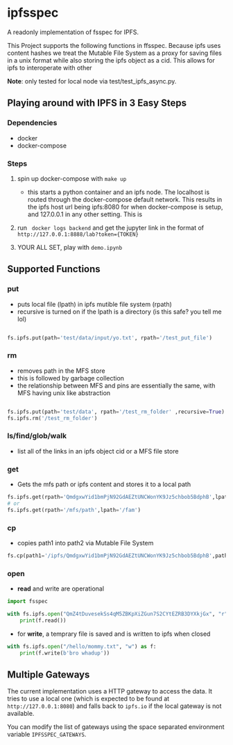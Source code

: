 # ipfsspec

A readonly implementation of fsspec for IPFS.

This Project supports the following functions in ffsspec. Because ipfs uses content hashes we treat the Mutable File System as a proxy for saving files in a unix format while also storing the ipfs object as a cid. This allows for ipfs to interoperate with other 


**Note**: only tested for local node via test/test_ipfs_async.py. 


## Playing around with IPFS in 3 Easy Steps

### Dependencies
- docker
- docker-compose

### Steps
1. spin up docker-compose with ```make up ```
    - this starts a python container and an ipfs node. The localhost is routed through the docker-compose default network. This results in the ipfs host url being ipfs:8080 for when docker-compose is setup, and 127.0.0.1 in any other setting. This is 
2. run ``` docker logs backend``` and get the jupyter link in the format of ```http://127.0.0.1:8888/lab?token={TOKEN}```

3. YOUR ALL SET, play with ```demo.ipynb```



## Supported Functions

### put
- puts local file (lpath) in ipfs mutible file system (rpath)
- recursive is turned on if the lpath is a directory (is this safe? you tell me lol)


```python

fs.ipfs.put(path='test/data/input/yo.txt', rpath='/test_put_file')
```

### rm
- removes path in the MFS store
- this is followed by garbage collection
- the relationship between MFS and pins are essentially the same, with MFS having unix like abstraction

```python

fs.ipfs.put(path='test/data', rpath='/test_rm_folder' ,recursive=True)
fs.ipfs.rm('/test_rm_folder')


```


### ls/find/glob/walk
- list all of the links in an ipfs object cid or a MFS file store


### get

- Gets the mfs path or ipfs content and stores it to a local path


```python
fs.ipfs.get(rpath='QmdgxwYid1bmPjN92GdAEZtUNCWonYK9Jz5chbob5BdphB',lpath='/fam')
# or
fs.ipfs.get(rpath='/mfs/path',lpath='/fam')
```

### cp

- copies path1 into path2 via Mutable File System

```python
fs.cp(path1='/ipfs/QmdgxwYid1bmPjN92GdAEZtUNCWonYK9Jz5chbob5BdphB',path2='/fam')
```

### open
- **read** and write are operational

```python
import fsspec

with fs.ipfs.open("QmZ4tDuvesekSs4qM5ZBKpXiZGun7S2CYtEZRB3DYXkjGx", "r") as f:
    print(f.read())
```
- for **write**, a temprary file is saved and is written to ipfs when closed

```python
with fs.ipfs.open("/hello/mommy.txt", "w") as f:
    print(f.write(b'bro whadup'))
```




## Multiple Gateways

The current implementation uses a HTTP gateway to access the data. It tries to use a local one (which is expected to be found at `http://127.0.0.1:8080`) and falls back to `ipfs.io` if the local gateway is not available.

You can modify the list of gateways using the space separated environment variable `IPFSSPEC_GATEWAYS`.
